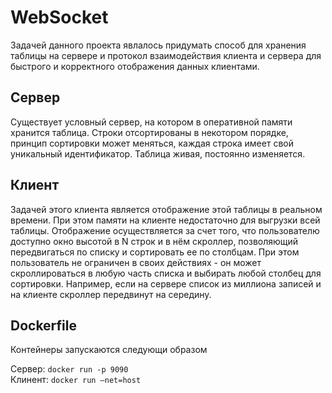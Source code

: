 # WebSocket
Задачей данного проекта явлалось придумать способ для хранения таблицы на сервере и протокол взаимодействия клиента и сервера для быстрого и корректного отображения данных клиентами.

## Сервер
Существует условный сервер, на котором в оперативной памяти хранится  таблица.
Строки отсортированы в некотором порядке, принцип сортировки может меняться, каждая строка имеет свой уникальный идентификатор.
Таблица живая, постоянно изменяется.

## Клиент
Задачей этого клиента является отображение этой таблицы в реальном времени. При этом памяти на клиенте недостаточно для выгрузки всей таблицы.
Отображение осуществляется за счет того, что пользователю доступно окно высотой в N строк и в нём скроллер, позволяющий передвигаться по списку и сортировать ее по столбцам. При этом пользователь не ограничен в своих действиях - он может скроллироваться в любую часть списка и выбирать любой столбец для сортировки. Например, если на сервере список из миллиона записей и на клиенте скроллер передвинут на середину.

## Dockerfile
Контейнеры запускаются следующи образом

Cервер: `docker run -p 9090`<br />
Клинент: `docker run —net=host` 
